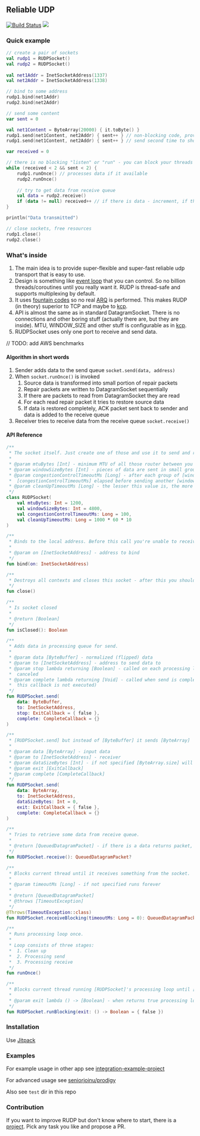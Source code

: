 ## Reliable UDP

[![Build Status](https://travis-ci.com/seniorjoinu/reliable-udp.svg?branch=master)](https://travis-ci.com/seniorjoinu/reliable-udp)
[![](https://jitpack.io/v/seniorjoinu/reliable-udp.svg)](https://jitpack.io/#seniorjoinu/reliable-udp)

### Quick example
```kotlin
// create a pair of sockets
val rudp1 = RUDPSocket()
val rudp2 = RUDPSocket()
                    
val net1Addr = InetSocketAddress(1337)
val net2Addr = InetSocketAddress(1338)

// bind to some address                                
rudp1.bind(net1Addr)
rudp2.bind(net2Addr)

// send some content
var sent = 0

val net1Content = ByteArray(20000) { it.toByte() }
rudp1.send(net1Content, net2Addr) { sent++ } // non-blocking code, provides callbacks, adds data to send queue
rudp1.send(net1Content, net2Addr) { sent++ } // send second time to show multiplexing, the logic inside is done in sequence, so it is absolutely save to increment asynchronously

var received = 0

// there is no blocking "listen" or "run" - you can block your threads in a way you like
while (received < 2 && sent < 2) {
    rudp1.runOnce() // processes data if it available
    rudp2.runOnce()
    
    // try to get data from receive queue
    val data = rudp2.receive()
    if (data != null) received++ // if there is data - increment, if there is no - try again
}

println("Data transmitted")

// close sockets, free resources
rudp1.close()
rudp2.close()
```

### What's inside

1. The main idea is to provide super-flexible and super-fast reliable udp transport that is easy to use.
2. Design is something like [event loop](https://en.wikipedia.org/wiki/Event_loop) that you can control. 
    So no billion threads/coroutines until you really want it. RUDP is thread-safe and supports multiplexing by default.
3. It uses [fountain codes](https://en.wikipedia.org/wiki/Fountain_code) so no real 
    [ARQ](https://en.wikipedia.org/wiki/Automatic_repeat_request) is performed. This makes RUDP (in theory) superior 
    to TCP and maybe to [kcp](https://github.com/skywind3000/kcp).
4. API is almost the same as in standard DatagramSocket. There is no connections and other boring stuff (actually 
    there are, but they are inside). MTU, WINDOW_SIZE and other stuff is configurable as 
    in [kcp](https://github.com/skywind3000/kcp).
5. RUDPSocket uses only one port to receive and send data.

// TODO: add AWS benchmarks

#### Algorithm in short words
1. Sender adds data to the send queue `socket.send(data, address)`
2. When `socket.runOnce()` is invoked
    1. Source data is transformed into small portion of repair packets
    2. Repair packets are written to DatagramSocket sequentially
    3. If there are packets to read from DatagramSocket they are read
    4. For each read repair packet it tries to restore source data
    5. If data is restored completely, ACK packet sent back to sender and data is added to the receive queue
3. Receiver tries to receive data from the receive queue `socket.receive()`

#### API Reference
```kotlin
/**
 * The socket itself. Just create one of those and use it to send and receive data over the network.
 *
 * @param mtuBytes [Int] - minimum MTU of all those router between you and someone you send data to
 * @param windowSizeBytes [Int] - pieces of data are sent in small groups with total size of this value
 * @param congestionControlTimeoutMs [Long] - after each group of [windowSizeBytes] is sent, socket waits until
 *  [congestionControlTimeoutMs] elapsed before sending another [windowSizeBytes] of that data
 * @param cleanUpTimeoutMs [Long] - the lesser this value is, the more frequent socket will clean up itself
 */
class RUDPSocket(
    val mtuBytes: Int = 1200,
    val windowSizeBytes: Int = 4800,
    val congestionControlTimeoutMs: Long = 100,
    val cleanUpTimeoutMs: Long = 1000 * 60 * 10
)

/**
 * Binds to the local address. Before this call you're unable to receive packets.
 *
 * @param on [InetSocketAddress] - address to bind
 */
fun bind(on: InetSocketAddress)

/**
 * Destroys all contexts and closes this socket - after this you should create another one to work with
 */
fun close()

/**
 * Is socket closed
 *
 * @return [Boolean]
 */
fun isClosed(): Boolean

/**
 * Adds data in processing queue for send.
 *
 * @param data [ByteBuffer] - normalized (flipped) data
 * @param to [InetSocketAddress] - address to send data to
 * @param stop lambda returning [Boolean] - called on each processing loop iteration, if returns true - sending is
 *  canceled
 * @param complete lambda returning [Void] - called when send is completed successfully (if sending is canceled,
 *  this callback is not executed)
 */
fun RUDPSocket.send(
    data: ByteBuffer, 
    to: InetSocketAddress, 
    stop: ExitCallback = { false }, 
    complete: CompleteCallback = {}
)

/**
 * [RUDPSocket.send] but instead of [ByteBuffer] it sends [ByteArray]
 *
 * @param data [ByteArray] - input data
 * @param to [InetSocketAddress] - receiver
 * @param dataSizeBytes [Int] - if not specified [ByteArray.size] will be used
 * @param exit [ExitCallback]
 * @param complete [CompleteCallback]
 */
fun RUDPSocket.send(
    data: ByteArray,
    to: InetSocketAddress,
    dataSizeBytes: Int = 0,
    exit: ExitCallback = { false },
    complete: CompleteCallback = {}
)

/**
 * Tries to retrieve some data from receive queue.
 *
 * @return [QueuedDatagramPacket] - if there is a data returns packet, otherwise - [null]
 */
fun RUDPSocket.receive(): QueuedDatagramPacket?

/**
 * Blocks current thread until it receives something from the socket.
 *
 * @param timeoutMs [Long] - if not specified runs forever
 *
 * @return [QueuedDatagramPacket]
 * @throws [TimeoutException]
 */
@Throws(TimeoutException::class)
fun RUDPSocket.receiveBlocking(timeoutMs: Long = 0): QueuedDatagramPacket

/**
 * Runs processing loop once.
 *
 * Loop consists of three stages:
 *  1. Clean up
 *  2. Processing send
 *  3. Processing receive
 */
fun runOnce()

/**
 * Blocks current thread running [RUDPSocket]'s processing loop until [exit] condition is met.
 *
 * @param exit lambda () -> [Boolean] - when returns true processing loop completes (it still be run after)
 */
fun RUDPSocket.runBlocking(exit: () -> Boolean = { false })
```

### Installation
Use [Jitpack](https://jitpack.io/)

### Examples
For example usage in other app see [integration-example-project](https://github.com/seniorjoinu/reliable-udp-integration)

For advanced usage see [seniorjoinu/prodigy](https://github.com/seniorjoinu/prodigy)

Also see `test` dir in this repo

### Contribution
If you want to improve RUDP but don't know where to start, there is a [project](https://github.com/seniorjoinu/reliable-udp/projects/1).
Pick any task you like and propose a PR.
